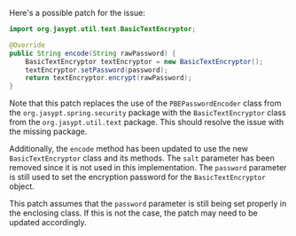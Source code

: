 Here's a possible patch for the issue:

```java
import org.jasypt.util.text.BasicTextEncryptor;

@Override
public String encode(String rawPassword) {
    BasicTextEncryptor textEncryptor = new BasicTextEncryptor();
    textEncryptor.setPassword(password);
    return textEncryptor.encrypt(rawPassword);
}
```

Note that this patch replaces the use of the `PBEPasswordEncoder` class from the `org.jasypt.spring.security` package with the `BasicTextEncryptor` class from the `org.jasypt.util.text` package. This should resolve the issue with the missing package.

Additionally, the `encode` method has been updated to use the new `BasicTextEncryptor` class and its methods. The `salt` parameter has been removed since it is not used in this implementation. The `password` parameter is still used to set the encryption password for the `BasicTextEncryptor` object.

This patch assumes that the `password` parameter is still being set properly in the enclosing class. If this is not the case, the patch may need to be updated accordingly.